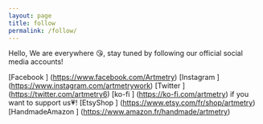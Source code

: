 ```yaml
---
layout: page
title: follow
permalink: /follow/
---
```


Hello, 
We are everywhere 😘, stay tuned by following our official social media accounts!

[Facebook ] (https://www.facebook.com/Artmetry)
[Instagram ] (https://www.instagram.com/artmetrywork)
[Twitter ] (https://twitter.com/artmetry6)
[ko-fi ] (https://ko-fi.com/artmetry) if you want to support us💗! 
[EtsyShop ] (https://www.etsy.com/fr/shop/artmetry)
[HandmadeAmazon ] (https://www.amazon.fr/handmade/artmetry)

